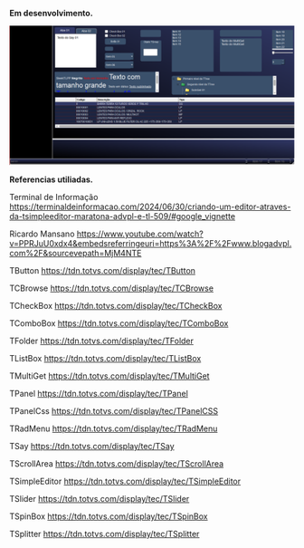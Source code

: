 **Em desenvolvimento.**

![SleekTLPP](SleekTLPP.png)

**Referencias utiliadas.**


Terminal de Informação
https://terminaldeinformacao.com/2024/06/30/criando-um-editor-atraves-da-tsimpleeditor-maratona-advpl-e-tl-509/#google_vignette

Ricardo Mansano
https://www.youtube.com/watch?v=PPRJuU0xdx4&embedsreferringeuri=https%3A%2F%2Fwww.blogadvpl.com%2F&sourcevepath=MjM4NTE

TButton
https://tdn.totvs.com/display/tec/TButton

TCBrowse
https://tdn.totvs.com/display/tec/TCBrowse

TCheckBox
https://tdn.totvs.com/display/tec/TCheckBox

TComboBox
https://tdn.totvs.com/display/tec/TComboBox

TFolder
https://tdn.totvs.com/display/tec/TFolder

TListBox
https://tdn.totvs.com/display/tec/TListBox

TMultiGet
https://tdn.totvs.com/display/tec/TMultiGet

TPanel
https://tdn.totvs.com/display/tec/TPanel

TPanelCss
https://tdn.totvs.com/display/tec/TPanelCSS

TRadMenu
https://tdn.totvs.com/display/tec/TRadMenu

TSay
https://tdn.totvs.com/display/tec/TSay

TScrollArea
https://tdn.totvs.com/display/tec/TScrollArea

TSimpleEditor
https://tdn.totvs.com/display/tec/TSimpleEditor

TSlider
https://tdn.totvs.com/display/tec/TSlider

TSpinBox
https://tdn.totvs.com/display/tec/TSpinBox

TSplitter
https://tdn.totvs.com/display/tec/TSplitter

